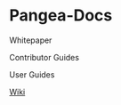 # Pangea-Docs

Whitepaper

Contributor Guides

User Guides 

[Wiki](https://github.com/Bit-Nation/Pangea-Docs/wiki)
